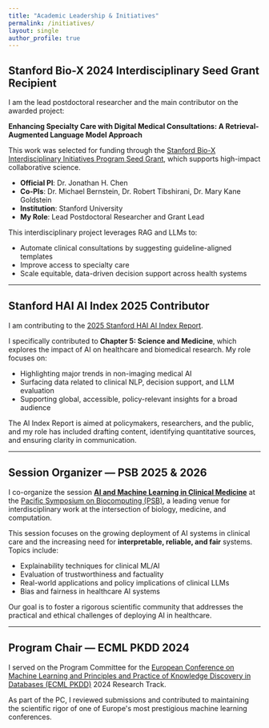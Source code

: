 ```yaml
---
title: "Academic Leadership & Initiatives"
permalink: /initiatives/
layout: single
author_profile: true
---
```


## Stanford Bio-X 2024 Interdisciplinary Seed Grant Recipient

I am the lead postdoctoral researcher and the main contributor on the awarded project:

**Enhancing Specialty Care with Digital Medical Consultations: A Retrieval-Augmented Language Model Approach**

This work was selected for funding through the [Stanford Bio-X Interdisciplinary Initiatives Program Seed Grant](https://biox.stanford.edu/research/seed-grants/interdisciplinary-initiatives-program-seed-grant-enhancing-specialty-care), which supports high-impact collaborative science.

- **Official PI**: Dr. Jonathan H. Chen  
- **Co-PIs**: Dr. Michael Bernstein, Dr. Robert Tibshirani, Dr. Mary Kane Goldstein  
- **Institution**: Stanford University  
- **My Role**: Lead Postdoctoral Researcher and Grant Lead 

This interdisciplinary project leverages RAG and LLMs to:
- Automate clinical consultations by suggesting guideline-aligned templates
- Improve access to specialty care
- Scale equitable, data-driven decision support across health systems

---


## Stanford HAI AI Index 2025 Contributor

I am contributing to the [2025 Stanford HAI AI Index Report](https://hai.stanford.edu/ai-index/2025-ai-index-report).

I specifically contributed to **Chapter 5: Science and Medicine**, which explores the impact of AI on healthcare and biomedical research. My role focuses on:
- Highlighting major trends in non-imaging medical AI
- Surfacing data related to clinical NLP, decision support, and LLM evaluation
- Supporting global, accessible, policy-relevant insights for a broad audience

The AI Index Report is aimed at policymakers, researchers, and the public, and my role has included drafting content, identifying quantitative sources, and ensuring clarity in communication.

---

  
## Session Organizer — PSB 2025 & 2026

I co-organize the session **[AI and Machine Learning in Clinical Medicine](https://psb.stanford.edu/callfor/papers/ai.html)** at the [Pacific Symposium on Biocomputing (PSB)](https://psb.stanford.edu/), a leading venue for interdisciplinary work at the intersection of biology, medicine, and computation.

This session focuses on the growing deployment of AI systems in clinical care and the increasing need for **interpretable, reliable, and fair** systems. Topics include:
- Explainability techniques for clinical ML/AI
- Evaluation of trustworthiness and factuality
- Real-world applications and policy implications of clinical LLMs
- Bias and fairness in healthcare AI systems

Our goal is to foster a rigorous scientific community that addresses the practical and ethical challenges of deploying AI in healthcare. 

---


## Program Chair — ECML PKDD 2024

I served on the Program Committee for the [European Conference on Machine Learning and Principles and Practice of Knowledge Discovery in Databases (ECML PKDD)](https://ecmlpkdd.org/2024/) 2024 Research Track.

As part of the PC, I reviewed submissions and contributed to maintaining the scientific rigor of one of Europe's most prestigious machine learning conferences.
  


